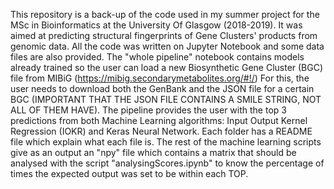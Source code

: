 This repository is a back-up of the code used in my summer project for the MSc in Bioinformatics at the University Of Glasgow (2018-2019).
It was aimed at predicting structural fingerprints of Gene Clusters' products from genomic data.
All the code was written on Jupyter Notebook and some data files are also provided.
The "whole pipeline" notebook contains models already trained so the user can load a new Biosynthetic Gene Cluster (BGC) file from MIBiG (https://mibig.secondarymetabolites.org/#!/)
For this, the user needs to download both the GenBank and the JSON file for a certain BGC (IMPORTANT THAT THE JSON FILE CONTAINS A SMILE STRING, NOT ALL OF THEM HAVE). The pipeline provides the user with the top 3 predictions from both  Machine Learning algorithms: Input Output Kernel Regression (IOKR) and Keras Neural Network.
Each folder has a README file which explain what each file is.
The rest of the machine learning scripts give as an output an "npy" file which contains a matrix that should be analysed with the script "analysingScores.ipynb" to know the percentage of times the expected output was set to be within each TOP.
